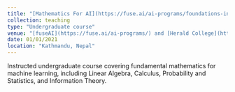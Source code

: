 ```yaml
---
title: "[Mathematics For AI](https://fuse.ai/ai-programs/foundations-in-artificial-intelligence/)"
collection: teaching
type: "Undergraduate course"
venue: "[fuseAI](https://fuse.ai/ai-programs/) and [Herald College](https://heraldcollege.edu.np/)"
date: 01/01/2021
location: "Kathmandu, Nepal"
---
```

Instructed undergraduate course covering fundamental mathematics for machine learning, including Linear Algebra, Calculus, Probability and Statistics, and Information Theory.